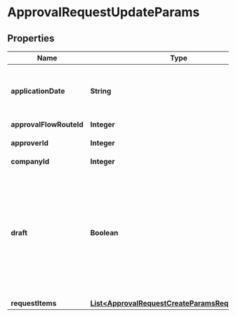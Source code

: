 

# ApprovalRequestUpdateParams


## Properties

Name | Type | Description | Notes
------------ | ------------- | ------------- | -------------
**applicationDate** | **String** | 申請日 (yyyy-mm-dd)&lt;br&gt; 指定しない場合は当日の日付が登録されます。  |  [optional]
**approvalFlowRouteId** | **Integer** | 申請経路ID | 
**approverId** | **Integer** | 承認者のユーザーID |  [optional]
**companyId** | **Integer** | 事業所ID | 
**draft** | **Boolean** | 各種申請のステータス&lt;br&gt; falseを指定した時は申請中（in_progress）で各種申請を更新します。&lt;br&gt; trueを指定した時は下書き（draft）で各種申請を更新します。  | 
**requestItems** | [**List&lt;ApprovalRequestCreateParamsRequestItems&gt;**](ApprovalRequestCreateParamsRequestItems.md) |  | 



